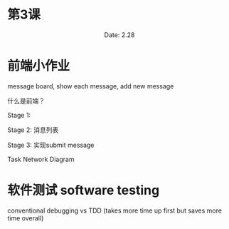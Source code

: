 # 第3课

<center> Date: 2.28 </center>

# 前端小作业

message board, show each message, add new message

什么是前端？

Stage 1: 

Stage 2: 消息列表

Stage 3: 实现submit message 



Task Network Diagram

# 软件测试 software testing 

conventional debugging vs TDD (takes more time up first but saves more time overall)



